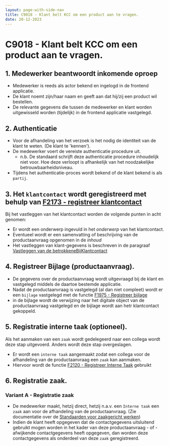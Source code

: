 ```yaml
---
layout: page-with-side-nav
title: C9018 - Klant belt KCC om een product aan te vragen.
date: 20-12-2023
---
```


# C9018 - Klant belt KCC om een product aan te vragen.

## 1. Medewerker beantwoordt inkomende oproep

- Medewerker is reeds als actor bekend en ingelogd in de frontend applicatie.
- De klant noemt zijn/haar naam en geeft aan dat hij/zij een product wil bestellen.
- De relevante gegevens die tussen de medewerker en klant worden uitgewisseld worden (tijdelijk) in de frontend applicatie vastgelegd.

## 2. Authenticatie

- Voor de afhandeling van het verzoek is het nodig de identiteit van de klant te weten. (De klant te 'kennen').
- De medewerker voert de vereiste authenticatie procedure uit.
  - n.b. De standaard schrijft deze authenticatie procedure inhoudelijk niet voor. Hoe deze verloopt is afhankelijk van het noodzakelijke betrouwbaarheidsniveau.
- Tijdens het authenticatie-proces wordt bekend of de klant bekend is als `partij`.

## 3. Het `klantcontact`  wordt geregistreerd met behulp van [F2173 - registreer klantcontact](./2173)

Bij het vastleggen van het klantcontact worden de volgende punten in acht genomen:

- Er wordt een onderwerp ingevuld in het *onderwerp* van het klantcontact.
- Eventueel wordt er een samenvatting of beschrijving van de productaanvraag opgenomen in de *inhoud* 
- Het vastleggen van klant-gegevens is beschreven in de paragraaf  [Vastleggen van de betrokkeneBijKlantcontact](./2173.md#vastleggen-betrokkenebijklantcontact)
   
## 4. Registreer Bijlage (productaanvraag).

- De gegevens over de productaanvraag wordt uitgevraagd bij de klant en vastgelegd middels de daartoe bestemde applicatie.
- Nadat de productaanvraag is vastgelegd (al dan niet compleet) wordt er een `bijlage` vastgelegd met de functie [F1975 - Registreer bijlage](./1975.md)
- in de bijlage wordt de verwijzing naar het digitale object van de productaanvraag vastgelegd en de bijlage wordt aan hetr klantcontact gekoppeld. 

## 5. Registratie interne taak (optioneel).

Als het aanmaken van een `zaak` wordt gedelegeerd naar een collega wordt deze stap uitgevoerd. Anders wordt deze stap overgeslagen.

- Er wordt een `interne taak` aangemaakt zodat een collega voor de afhandeling van de productaanvraag een `zaak` kan aanmaken.
- Hiervoor wordt de functie [F2120 - Registreer Interne Taak](./2120) gebruikt

## 6. Registratie zaak.

### Variant A - Registratie zaak
- De medewerker maakt, hetzij direct, hetzij n.a.v. een `Interne taak` een `zaak` aan voor de afhandeling van de productaanvraag. (Zie documentatie over de [Standaarden voor zaakgericht werken](https://vng-realisatie.github.io/gemma-zaken/))
- Indien de klant heeft opgegeven dat de contactgegevens uitsluitend gebruikt mogen worden in het kader van deze productaanvraag - of - afwijkende contactgegevens heeft opgegeven, dan worden deze contactgegevens als onderdeel van deze `zaak` geregistreerd.
